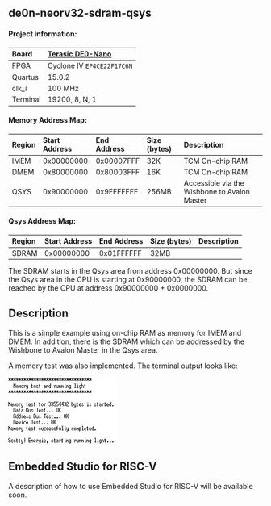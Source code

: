 ## de0n-neorv32-sdram-qsys

#### Project information:

| Board    | [Terasic DE0-Nano](https://www.terasic.com.tw/cgi-bin/page/archive.pl?Language=English&CategoryNo=139&No=593) |
| :------- | :------------- |
| FPGA     | Cyclone IV `EP4CE22F17C6N` |
| Quartus  | 15.0.2         |
| clk_i    | 100 MHz        |
| Terminal | 19200, 8, N, 1 |

#### Memory Address Map:

| Region  | Start Address | End Address | Size (bytes) | Description |
| :------ | :------------ | :---------- | :----------- | :---------- |
| IMEM    | 0x00000000    | 0x00007FFF  | 32K          | TCM On-chip RAM |
| DMEM    | 0x80000000    | 0x80003FFF  | 16K          | TCM On-chip RAM |
| QSYS    | 0x90000000    | 0x9FFFFFFF  | 256MB        | Accessible via the Wishbone to Avalon Master |

#### Qsys Address Map:

| Region  | Start Address | End Address | Size (bytes) | Description |
| :------ | :------------ | :---------- | :----------- | :---------- |
| SDRAM   | 0x00000000    | 0x01FFFFFF  | 32MB         |  |

The SDRAM starts in the Qsys area from address 0x00000000. But since the Qsys area 
in the CPU is starting at 0x90000000, the SDRAM can be reached by the CPU at address 
0x90000000 + 0x0000000. 

## Description

This is a simple example using on-chip RAM as memory for IMEM and DMEM. In addition, 
there is the SDRAM which can be addressed by the Wishbone to Avalon Master in the Qsys area.

A memory test was also implemented. The terminal output looks like:

<img src="./doc/terminal.png" width="215">

## Embedded Studio for RISC-V

A description of how to use Embedded Studio for RISC-V will be available soon.